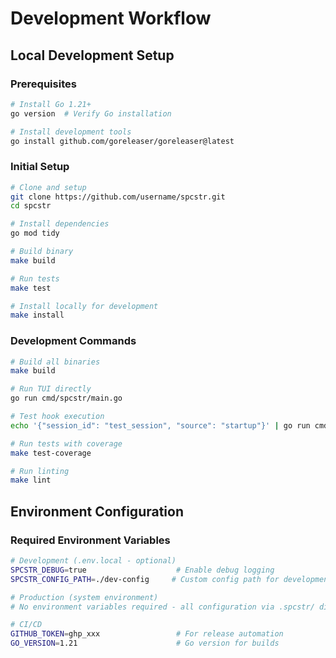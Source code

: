 # Development Workflow

## Local Development Setup

### Prerequisites
```bash
# Install Go 1.21+
go version  # Verify Go installation

# Install development tools
go install github.com/goreleaser/goreleaser@latest
```

### Initial Setup
```bash
# Clone and setup
git clone https://github.com/username/spcstr.git
cd spcstr

# Install dependencies
go mod tidy

# Build binary
make build

# Run tests
make test

# Install locally for development
make install
```

### Development Commands
```bash
# Build all binaries
make build

# Run TUI directly
go run cmd/spcstr/main.go

# Test hook execution
echo '{"session_id": "test_session", "source": "startup"}' | go run cmd/spcstr/main.go hook session_start

# Run tests with coverage
make test-coverage

# Run linting
make lint
```

## Environment Configuration

### Required Environment Variables
```bash
# Development (.env.local - optional)
SPCSTR_DEBUG=true                    # Enable debug logging
SPCSTR_CONFIG_PATH=./dev-config     # Custom config path for development

# Production (system environment)
# No environment variables required - all configuration via .spcstr/ directory

# CI/CD
GITHUB_TOKEN=ghp_xxx                 # For release automation
GO_VERSION=1.21                      # Go version for builds
```
